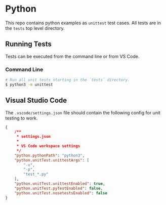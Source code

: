 # Python

This repo contains python examples as `unittest` test cases. All tests are in
the `tests` top level directory.

## Running Tests

Tests can be executed from the command line or from VS Code.
### Command Line

```sh
# Run all unit tests starting in the `tests` directory.
$ python3 -m unittest
```

## Visual Studio Code

The `.vscode/settings.json` file should contain the following config for unit
testing to work.

```json
{
    /**
     * settings.json
     *
     * VS Code workspace settings
     */
    "python.pythonPath": "python3",
    "python.unitTest.unittestArgs": [
        "-v",
        "-p",
        "test_*.py"
    ],
    "python.unitTest.unittestEnabled": true,
    "python.unitTest.pyTestEnabled": false,
    "python.unitTest.nosetestsEnabled": false
}
```